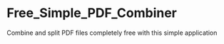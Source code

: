 # Free_Simple_PDF_Combiner
Combine and split PDF files completely free with this simple application
